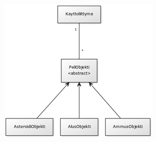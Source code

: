 ![luokkakaavio](https://github.com/014695951/otm-harjoitustyo/blob/master/dokumentaatio/kuvat/luokkakaavio.png)
